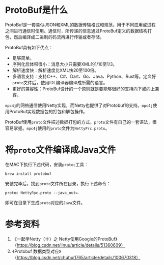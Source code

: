 # ProtoBuf是什么

ProtoBuf是一套类似JSON和XML的数据传输格式和规范，用于不同应用或进程之间进行通信时使用。通信时，所传递的信息通过ProtoBuf定义的数据结构打包，然后编译成二进制的码流再进行传输或者存储。

ProtoBuf具有如下优点：

- 足够简单。
- 序列化后体积很小：消息大小只需要XML的1/10至1/3。
- 解析速度快：解析速度比XML快20至100倍。
- 多语言支持：支持C++、C#、Dart、Go、Java、Python、Rust等。定义好`proto`文件后，使用IDL编译器编译成所需的语言。
- 更好的兼容性：ProtoBuf设计的一个原则就是要能够很好的支持向下或向上兼容。

`mpc4j`的网络通信使用Netty实现，而Netty也提供了对Protobuf的支持。`mpc4j`使用ProtoBuf实现数据包的打包和解包操作。

ProtoBuf使用`proto`文件描述数据打包的方式。`proto`文件有自己的一套语法，很容易掌握。`mpc4j`使用的`proto`文件为`NettyPrc.proto`。

# 将`proto`文件编译成Java文件

在MAC下执行下述代码，安装`protoc`工具：

```shell
brew install protobuf
```

安装完毕后，找到`proto`文件所在目录，执行下述命令：

```
protoc NettyRpc.proto --java_out=.
```

即可在目录下生成`proto`对应的`Java`文件。

# 参考资料

1. 《一起学Netty（十）之 Netty使用Google的ProtoBuf》（https://blog.csdn.net/linuu/article/details/51360609）
2. 《Protobuf 数据类型对应》（https://blog.csdn.net/chuhui1765/article/details/100670318）